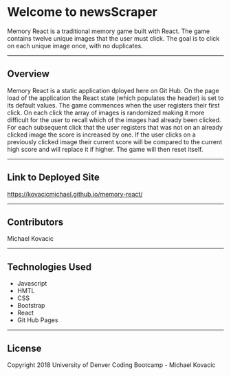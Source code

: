 # Welcome to newsScraper
Memory React is a traditional memory game built with React.  The game contains twelve unique images that the user must click.  The goal is to click on each unique image once, with no duplicates.

***

## Overview
Memory React is a static application dployed here on Git Hub.  On the page load of the application the React state (which populates the header) is set to its default values.  The game commences when the user registers their first click.  On each click the array of images is randomized making it more difficult for the user to recall which of the images had already been clicked.  For each subsequent click that the user registers that was not on an already clicked image the score is increased by one.  If the user clicks on a previously clicked image their current score will be compared to the current high score and will replace it if higher.  The game will then reset itself.

***

## Link to Deployed Site
https://kovacicmichael.github.io/memory-react/

***

## Contributors
Michael Kovacic

***

## Technologies Used
* Javascript
* HMTL
* CSS
* Bootstrap
* React
* Git Hub Pages

***

## License
Copyright 2018 University of Denver Coding Bootcamp - Michael Kovacic
